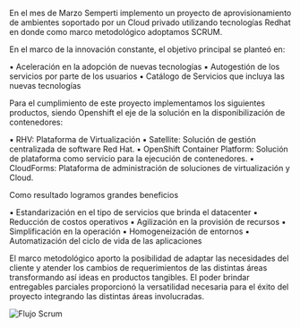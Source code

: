 En el mes de Marzo Semperti implemento un proyecto de aprovisionamiento de ambientes soportado por un Cloud privado utilizando tecnologías Redhat en donde como marco metodológico adoptamos SCRUM.

En el marco de la innovación constante, el objetivo principal se planteó en:  

▪	Aceleración en la adopción de nuevas tecnologías
▪	Autogestión de los servicios por parte de los usuarios 
▪	Catálogo de Servicios que incluya las nuevas tecnologías

Para el cumplimiento de este proyecto implementamos los siguientes productos, siendo Openshift el eje de la solución en la disponibilización de contenedores:

▪	RHV: Plataforma de Virtualización
▪	Satellite: Solución de gestión centralizada de software Red Hat. 
▪	OpenShift Container Platform: Solución de plataforma como servicio para la ejecución de contenedores. 
▪	CloudForms: Plataforma de administración de soluciones de virtualización y Cloud. 

Como resultado logramos grandes beneficios

▪	Estandarización en el tipo de servicios que brinda el datacenter
▪	Reducción de costos operativos
▪	Agilización en la provisión de recursos
▪	Simplificación en la operación 
▪	Homogeneización de entornos 
▪	Automatización del ciclo de vida de las aplicaciones

El marco metodológico aporto la posibilidad de adaptar las necesidades del cliente y atender los cambios de requerimientos de las distintas áreas transformando así ideas en productos tangibles. El poder brindar entregables parciales proporcionó la versatilidad necesaria para el éxito del proyecto integrando las distintas áreas involucradas.

 ![Flujo Scrum](/assets/2017-04-05-cloud_scrum/scrum.png)

